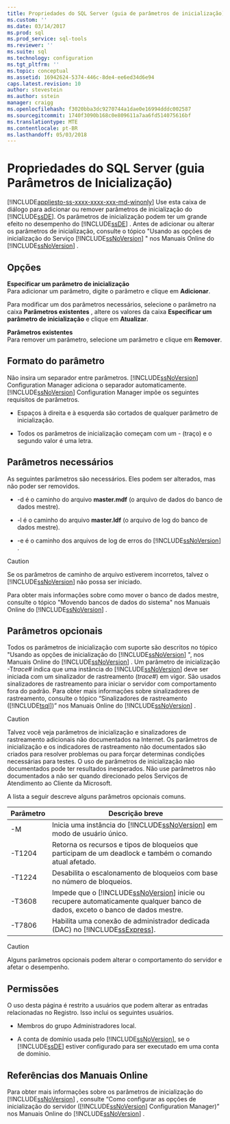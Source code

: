 ```yaml
---
title: Propriedades do SQL Server (guia de parâmetros de inicialização) | Microsoft Docs
ms.custom: ''
ms.date: 03/14/2017
ms.prod: sql
ms.prod_service: sql-tools
ms.reviewer: ''
ms.suite: sql
ms.technology: configuration
ms.tgt_pltfrm: ''
ms.topic: conceptual
ms.assetid: 16942624-5374-446c-8de4-ee6ed34d6e94
caps.latest.revision: 10
author: stevestein
ms.author: sstein
manager: craigg
ms.openlocfilehash: f3020bba3dc9270744a1dae0e16994dddc002587
ms.sourcegitcommit: 1740f3090b168c0e809611a7aa6fd514075616bf
ms.translationtype: MTE
ms.contentlocale: pt-BR
ms.lasthandoff: 05/03/2018
---
```

# <a name="sql-server-properties-startup-parameters-tab"></a>Propriedades do SQL Server (guia Parâmetros de Inicialização)
[!INCLUDE[appliesto-ss-xxxx-xxxx-xxx-md-winonly](../../includes/appliesto-ss-xxxx-xxxx-xxx-md-winonly.md)]
  Use esta caixa de diálogo para adicionar ou remover parâmetros de inicialização do [!INCLUDE[ssDE](../../includes/ssde-md.md)]. Os parâmetros de inicialização podem ter um grande efeito no desempenho do [!INCLUDE[ssDE](../../includes/ssde-md.md)] . Antes de adicionar ou alterar os parâmetros de inicialização, consulte o tópico "Usando as opções de inicialização do Serviço [!INCLUDE[ssNoVersion](../../includes/ssnoversion-md.md)] " nos Manuais Online do [!INCLUDE[ssNoVersion](../../includes/ssnoversion-md.md)] .  
  
## <a name="options"></a>Opções  
 **Especificar um parâmetro de inicialização**  
 Para adicionar um parâmetro, digite o parâmetro e clique em **Adicionar**.  
  
 Para modificar um dos parâmetros necessários, selecione o parâmetro na caixa **Parâmetros existentes** , altere os valores da caixa **Especificar um parâmetro de inicialização** e clique em **Atualizar**.  
  
 **Parâmetros existentes**  
 Para remover um parâmetro, selecione um parâmetro e clique em **Remover**.  
  
## <a name="parameter-format"></a>Formato do parâmetro  
 Não insira um separador entre parâmetros. [!INCLUDE[ssNoVersion](../../includes/ssnoversion-md.md)] Configuration Manager adiciona o separador automaticamente. [!INCLUDE[ssNoVersion](../../includes/ssnoversion-md.md)] Configuration Manager impõe os seguintes requisitos de parâmetros.  
  
-   Espaços à direita e à esquerda são cortados de qualquer parâmetro de inicialização.  
  
-   Todos os parâmetros de inicialização começam com um - (traço) e o segundo valor é uma letra.  
  
## <a name="required-parameters"></a>Parâmetros necessários  
 As seguintes parâmetros são necessários. Eles podem ser alterados, mas não poder ser removidos.  
  
-   -d é o caminho do arquivo **master.mdf** (o arquivo de dados do banco de dados mestre).  
  
-   -l é o caminho do arquivo **master.ldf** (o arquivo de log do banco de dados mestre).  
  
-   -e é o caminho dos arquivos de log de erros do [!INCLUDE[ssNoVersion](../../includes/ssnoversion-md.md)] .  
  
> [!CAUTION]  
>  Se os parâmetros de caminho de arquivo estiverem incorretos, talvez o [!INCLUDE[ssNoVersion](../../includes/ssnoversion-md.md)] não possa ser iniciado.  
  
 Para obter mais informações sobre como mover o banco de dados mestre, consulte o tópico "Movendo bancos de dados do sistema" nos Manuais Online do [!INCLUDE[ssNoVersion](../../includes/ssnoversion-md.md)] .  
  
## <a name="optional-parameters"></a>Parâmetros opcionais  
 Todos os parâmetros de inicialização com suporte são descritos no tópico "Usando as opções de inicialização do [!INCLUDE[ssNoVersion](../../includes/ssnoversion-md.md)] ", nos Manuais Online do [!INCLUDE[ssNoVersion](../../includes/ssnoversion-md.md)] . Um parâmetro de inicialização -T*trace#* indica que uma instância do [!INCLUDE[ssNoVersion](../../includes/ssnoversion-md.md)] deve ser iniciada com um sinalizador de rastreamento (*trace#*) em vigor. São usados sinalizadores de rastreamento para iniciar o servidor com comportamento fora do padrão. Para obter mais informações sobre sinalizadores de rastreamento, consulte o tópico “Sinalizadores de rastreamento ([!INCLUDE[tsql](../../includes/tsql-md.md)])” nos Manuais Online do [!INCLUDE[ssNoVersion](../../includes/ssnoversion-md.md)] .  
  
> [!CAUTION]  
>  Talvez você veja parâmetros de inicialização e sinalizadores de rastreamento adicionais não documentados na Internet. Os parâmetros de inicialização e os indicadores de rastreamento não documentados são criados para resolver problemas ou para forçar determinas condições necessárias para testes. O uso de parâmetros de inicialização não documentados pode ter resultados inesperados. Não use parâmetros não documentados a não ser quando direcionado pelos Serviços de Atendimento ao Cliente da Microsoft.  
  
 A lista a seguir descreve alguns parâmetros opcionais comuns.  
  
|Parâmetro|Descrição breve|  
|---------------|-----------------------|  
|-M|Inicia uma instância do [!INCLUDE[ssNoVersion](../../includes/ssnoversion-md.md)] em modo de usuário único.|  
|-T1204|Retorna os recursos e tipos de bloqueios que participam de um deadlock e também o comando atual afetado.|  
|-T1224|Desabilita o escalonamento de bloqueios com base no número de bloqueios.|  
|-T3608|Impede que o [!INCLUDE[ssNoVersion](../../includes/ssnoversion-md.md)] inicie ou recupere automaticamente qualquer banco de dados, exceto o banco de dados mestre.|  
|-T7806|Habilita uma conexão de administrador dedicada (DAC) no [!INCLUDE[ssExpress](../../includes/ssexpress-md.md)].|  
  
> [!CAUTION]  
>  Alguns parâmetros opcionais podem alterar o comportamento do servidor e afetar o desempenho.  
  
## <a name="permissions"></a>Permissões  
 O uso desta página é restrito a usuários que podem alterar as entradas relacionadas no Registro. Isso inclui os seguintes usuários.  
  
-   Membros do grupo Administradores local.  
  
-   A conta de domínio usada pelo [!INCLUDE[ssNoVersion](../../includes/ssnoversion-md.md)], se o [!INCLUDE[ssDE](../../includes/ssde-md.md)] estiver configurado para ser executado em uma conta de domínio.  
  
## <a name="books-online-references"></a>Referências dos Manuais Online  
 Para obter mais informações sobre os parâmetros de inicialização do [!INCLUDE[ssNoVersion](../../includes/ssnoversion-md.md)] , consulte “Como configurar as opções de inicialização do servidor ([!INCLUDE[ssNoVersion](../../includes/ssnoversion-md.md)] Configuration Manager)” nos Manuais Online do [!INCLUDE[ssNoVersion](../../includes/ssnoversion-md.md)] .  
  
  
